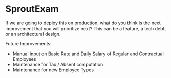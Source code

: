 # SproutExam
If we are going to deploy this on production, what do you think is the next
improvement that you will prioritize next? This can be a feature, a tech debt, or
an architectural design.

Future Improvements:
- Manual input on Basic Rate and Daily Salary of Regular and Contractual Employees
- Maintenance for Tax / Absent computation
- Maintenance for new Employee Types
